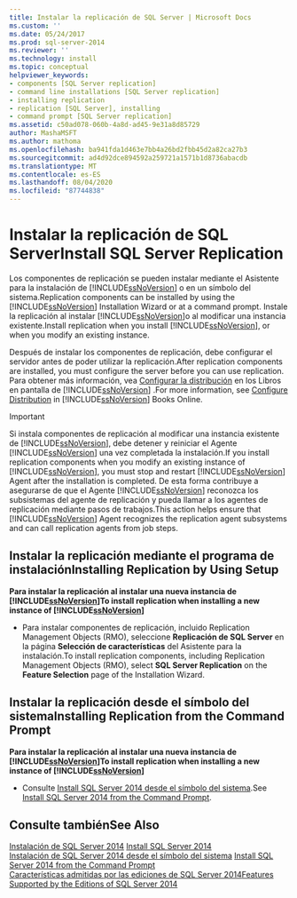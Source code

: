 ```yaml
---
title: Instalar la replicación de SQL Server | Microsoft Docs
ms.custom: ''
ms.date: 05/24/2017
ms.prod: sql-server-2014
ms.reviewer: ''
ms.technology: install
ms.topic: conceptual
helpviewer_keywords:
- components [SQL Server replication]
- command line installations [SQL Server replication]
- installing replication
- replication [SQL Server], installing
- command prompt [SQL Server replication]
ms.assetid: c50ad078-060b-4a8d-ad45-9e31a8d85729
author: MashaMSFT
ms.author: mathoma
ms.openlocfilehash: ba941fda1d463e7bb4a26bd2fbb45d2a82ca27b3
ms.sourcegitcommit: ad4d92dce894592a259721a1571b1d8736abacdb
ms.translationtype: MT
ms.contentlocale: es-ES
ms.lasthandoff: 08/04/2020
ms.locfileid: "87744838"
---
```

# <a name="install-sql-server-replication"></a><span data-ttu-id="e7cee-102">Instalar la replicación de SQL Server</span><span class="sxs-lookup"><span data-stu-id="e7cee-102">Install SQL Server Replication</span></span>
  <span data-ttu-id="e7cee-103">Los componentes de replicación se pueden instalar mediante el Asistente para la instalación de [!INCLUDE[ssNoVersion](../../includes/ssnoversion-md.md)] o en un símbolo del sistema.</span><span class="sxs-lookup"><span data-stu-id="e7cee-103">Replication components can be installed by using the [!INCLUDE[ssNoVersion](../../includes/ssnoversion-md.md)] Installation Wizard or at a command prompt.</span></span> <span data-ttu-id="e7cee-104">Instale la replicación al instalar [!INCLUDE[ssNoVersion](../../includes/ssnoversion-md.md)]o al modificar una instancia existente.</span><span class="sxs-lookup"><span data-stu-id="e7cee-104">Install replication when you install [!INCLUDE[ssNoVersion](../../includes/ssnoversion-md.md)], or when you modify an existing instance.</span></span>  
  
 <span data-ttu-id="e7cee-105">Después de instalar los componentes de replicación, debe configurar el servidor antes de poder utilizar la replicación.</span><span class="sxs-lookup"><span data-stu-id="e7cee-105">After replication components are installed, you must configure the server before you can use replication.</span></span> <span data-ttu-id="e7cee-106">Para obtener más información, vea [Configurar la distribución](../../relational-databases/replication/configure-distribution.md) en los Libros en pantalla de [!INCLUDE[ssNoVersion](../../includes/ssnoversion-md.md)] .</span><span class="sxs-lookup"><span data-stu-id="e7cee-106">For more information, see [Configure Distribution](../../relational-databases/replication/configure-distribution.md) in [!INCLUDE[ssNoVersion](../../includes/ssnoversion-md.md)] Books Online.</span></span>  
  
> [!IMPORTANT]  
>  <span data-ttu-id="e7cee-107">Si instala componentes de replicación al modificar una instancia existente de [!INCLUDE[ssNoVersion](../../includes/ssnoversion-md.md)], debe detener y reiniciar el Agente [!INCLUDE[ssNoVersion](../../includes/ssnoversion-md.md)] una vez completada la instalación.</span><span class="sxs-lookup"><span data-stu-id="e7cee-107">If you install replication components when you modify an existing instance of [!INCLUDE[ssNoVersion](../../includes/ssnoversion-md.md)], you must stop and restart [!INCLUDE[ssNoVersion](../../includes/ssnoversion-md.md)] Agent after the installation is completed.</span></span> <span data-ttu-id="e7cee-108">De esta forma contribuye a asegurarse de que el Agente [!INCLUDE[ssNoVersion](../../includes/ssnoversion-md.md)] reconozca los subsistemas del agente de replicación y pueda llamar a los agentes de replicación mediante pasos de trabajos.</span><span class="sxs-lookup"><span data-stu-id="e7cee-108">This action helps ensure that [!INCLUDE[ssNoVersion](../../includes/ssnoversion-md.md)] Agent recognizes the replication agent subsystems and can call replication agents from job steps.</span></span>  
  
## <a name="installing-replication-by-using-setup"></a><span data-ttu-id="e7cee-109">Instalar la replicación mediante el programa de instalación</span><span class="sxs-lookup"><span data-stu-id="e7cee-109">Installing Replication by Using Setup</span></span>  
 <span data-ttu-id="e7cee-110">**Para instalar la replicación al instalar una nueva instancia de [!INCLUDE[ssNoVersion](../../includes/ssnoversion-md.md)]**</span><span class="sxs-lookup"><span data-stu-id="e7cee-110">**To install replication when installing a new instance of [!INCLUDE[ssNoVersion](../../includes/ssnoversion-md.md)]**</span></span>  
  
-   <span data-ttu-id="e7cee-111">Para instalar componentes de replicación, incluido Replication Management Objects (RMO), seleccione **Replicación de SQL Server** en la página **Selección de características** del Asistente para la instalación.</span><span class="sxs-lookup"><span data-stu-id="e7cee-111">To install replication components, including Replication Management Objects (RMO), select **SQL Server Replication** on the **Feature Selection** page of the Installation Wizard.</span></span>  
  
## <a name="installing-replication-from-the-command-prompt"></a><span data-ttu-id="e7cee-112">Instalar la replicación desde el símbolo del sistema</span><span class="sxs-lookup"><span data-stu-id="e7cee-112">Installing Replication from the Command Prompt</span></span>  
 <span data-ttu-id="e7cee-113">**Para instalar la replicación al instalar una nueva instancia de [!INCLUDE[ssNoVersion](../../includes/ssnoversion-md.md)]**</span><span class="sxs-lookup"><span data-stu-id="e7cee-113">**To install replication when installing a new instance of [!INCLUDE[ssNoVersion](../../includes/ssnoversion-md.md)]**</span></span>  
  
-   <span data-ttu-id="e7cee-114">Consulte [Install SQL Server 2014 desde el símbolo del sistema](install-sql-server-from-the-command-prompt.md).</span><span class="sxs-lookup"><span data-stu-id="e7cee-114">See [Install SQL Server 2014 from the Command Prompt](install-sql-server-from-the-command-prompt.md).</span></span>  
  
## <a name="see-also"></a><span data-ttu-id="e7cee-115">Consulte también</span><span class="sxs-lookup"><span data-stu-id="e7cee-115">See Also</span></span>  
 <span data-ttu-id="e7cee-116">[Instalación de SQL Server 2014](install-sql-server.md) </span><span class="sxs-lookup"><span data-stu-id="e7cee-116">[Install SQL Server 2014](install-sql-server.md) </span></span>  
 <span data-ttu-id="e7cee-117">[Instalación de SQL Server 2014 desde el símbolo del sistema](install-sql-server-from-the-command-prompt.md) </span><span class="sxs-lookup"><span data-stu-id="e7cee-117">[Install SQL Server 2014 from the Command Prompt](install-sql-server-from-the-command-prompt.md) </span></span>  
 [<span data-ttu-id="e7cee-118">Características admitidas por las ediciones de SQL Server 2014</span><span class="sxs-lookup"><span data-stu-id="e7cee-118">Features Supported by the Editions of SQL Server 2014</span></span>](../../getting-started/features-supported-by-the-editions-of-sql-server-2014.md)  
  
  
